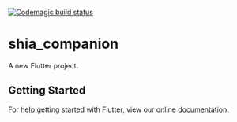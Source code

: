 [![Codemagic build status](https://api.codemagic.io/apps/5f6951d170eb4915bd4f8620/5f6951d170eb4915bd4f861f/status_badge.svg)](https://codemagic.io/apps/5f6951d170eb4915bd4f8620/5f6951d170eb4915bd4f861f/latest_build)

# shia_companion

A new Flutter project.

## Getting Started

For help getting started with Flutter, view our online
[documentation](https://flutter.io/).
